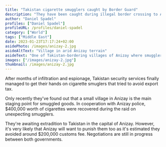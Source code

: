 ```yaml
---
title: "Takistan cigarette smugglers caught by Border Guard"
description: "They have been caught during illegal border crossing to Anizay."
author: "Daniel Spadel"
profiles: ["Daniel Spadel"]
profileURL: /profiles/daniel-spadel
category: ["World"]
tags: ["Middle East"]
date: 2023-01-23T17:17:24+02:00
asidePhoto: /images/anizay-2.jpg
asideAltText: "Village in arid Anizay terrain"
asideText: "One of Takistan-bordering villages of Anizay where smugglers' hideout was located"
images: ["/images/anizay-2.jpg"]
thumbnail: /images/anizay-2.jpg
---
```


After months of infiltration and espionage, Takistan security services finally managed to get their hands on cigarette smuglers that tried to avoid export tax.

Only recently they've found out that a small village in Anizay is the main staging point for smuggled goods. In cooperation with Anizay police, $400,000 worth of cigarettes were recovered during the raid on unexpecting smugglers.

They're awaiting extradition to Takistan in the capital of Anizay. However, it's very likely that Anizay will want to punish them too as it's estimated they avoided around $200,000 customs fee. Negotiations are still in progress between both governments.
